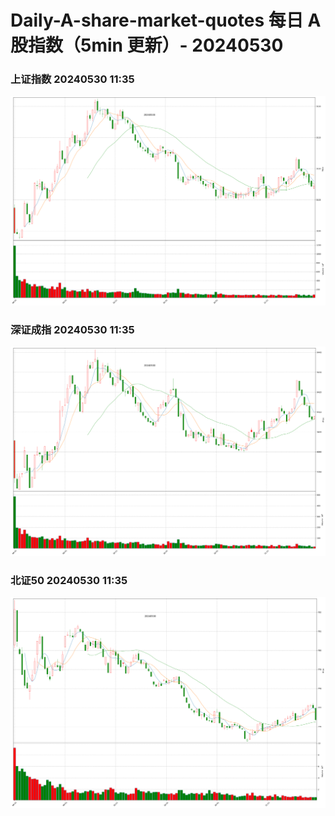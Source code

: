 
# Daily-A-share-market-quotes 每日 A 股指数（5min 更新）- 20240530

### 上证指数 20240530 11:35
![](./fig/2024/5/20240530-sh000001.png)

### 深证成指 20240530 11:35
![](./fig/2024/5/20240530-sz399001.png)

### 北证50 20240530 11:35
![](./fig/2024/5/20240530-bj899050.png)
